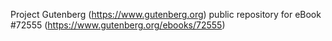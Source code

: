 Project Gutenberg (https://www.gutenberg.org) public repository
for eBook #72555 (https://www.gutenberg.org/ebooks/72555)
